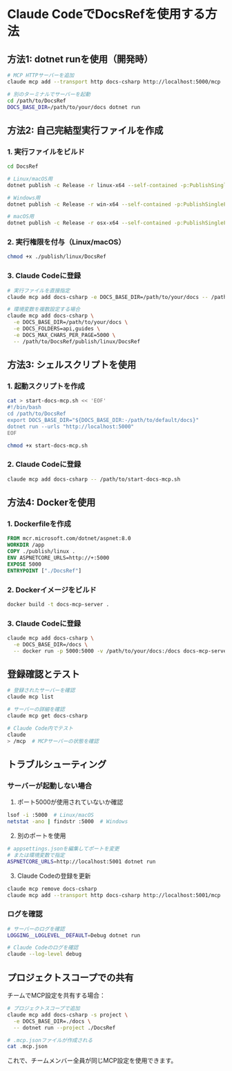 # Claude CodeでDocsRefを使用する方法

## 方法1: dotnet runを使用（開発時）

```bash
# MCP HTTPサーバーを追加
claude mcp add --transport http docs-csharp http://localhost:5000/mcp

# 別のターミナルでサーバーを起動
cd /path/to/DocsRef
DOCS_BASE_DIR=/path/to/your/docs dotnet run
```

## 方法2: 自己完結型実行ファイルを作成

### 1. 実行ファイルをビルド

```bash
cd DocsRef

# Linux/macOS用
dotnet publish -c Release -r linux-x64 --self-contained -p:PublishSingleFile=true -o ./publish/linux

# Windows用
dotnet publish -c Release -r win-x64 --self-contained -p:PublishSingleFile=true -o ./publish/win

# macOS用
dotnet publish -c Release -r osx-x64 --self-contained -p:PublishSingleFile=true -o ./publish/osx
```

### 2. 実行権限を付与（Linux/macOS）

```bash
chmod +x ./publish/linux/DocsRef
```

### 3. Claude Codeに登録

```bash
# 実行ファイルを直接指定
claude mcp add docs-csharp -e DOCS_BASE_DIR=/path/to/your/docs -- /path/to/DocsRef/publish/linux/DocsRef

# 環境変数を複数設定する場合
claude mcp add docs-csharp \
  -e DOCS_BASE_DIR=/path/to/your/docs \
  -e DOCS_FOLDERS=api,guides \
  -e DOCS_MAX_CHARS_PER_PAGE=5000 \
  -- /path/to/DocsRef/publish/linux/DocsRef
```

## 方法3: シェルスクリプトを使用

### 1. 起動スクリプトを作成

```bash
cat > start-docs-mcp.sh << 'EOF'
#!/bin/bash
cd /path/to/DocsRef
export DOCS_BASE_DIR="${DOCS_BASE_DIR:-/path/to/default/docs}"
dotnet run --urls "http://localhost:5000"
EOF

chmod +x start-docs-mcp.sh
```

### 2. Claude Codeに登録

```bash
claude mcp add docs-csharp -- /path/to/start-docs-mcp.sh
```

## 方法4: Dockerを使用

### 1. Dockerfileを作成

```dockerfile
FROM mcr.microsoft.com/dotnet/aspnet:8.0
WORKDIR /app
COPY ./publish/linux .
ENV ASPNETCORE_URLS=http://+:5000
EXPOSE 5000
ENTRYPOINT ["./DocsRef"]
```

### 2. Dockerイメージをビルド

```bash
docker build -t docs-mcp-server .
```

### 3. Claude Codeに登録

```bash
claude mcp add docs-csharp \
  -e DOCS_BASE_DIR=/docs \
  -- docker run -p 5000:5000 -v /path/to/your/docs:/docs docs-mcp-server
```

## 登録確認とテスト

```bash
# 登録されたサーバーを確認
claude mcp list

# サーバーの詳細を確認
claude mcp get docs-csharp

# Claude Code内でテスト
claude
> /mcp  # MCPサーバーの状態を確認
```

## トラブルシューティング

### サーバーが起動しない場合

1. ポート5000が使用されていないか確認
```bash
lsof -i :5000  # Linux/macOS
netstat -ano | findstr :5000  # Windows
```

2. 別のポートを使用
```bash
# appsettings.jsonを編集してポートを変更
# または環境変数で指定
ASPNETCORE_URLS=http://localhost:5001 dotnet run
```

3. Claude Codeの登録を更新
```bash
claude mcp remove docs-csharp
claude mcp add --transport http docs-csharp http://localhost:5001/mcp
```

### ログを確認

```bash
# サーバーのログを確認
LOGGING__LOGLEVEL__DEFAULT=Debug dotnet run

# Claude Codeのログを確認
claude --log-level debug
```

## プロジェクトスコープでの共有

チームでMCP設定を共有する場合：

```bash
# プロジェクトスコープで追加
claude mcp add docs-csharp -s project \
  -e DOCS_BASE_DIR=./docs \
  -- dotnet run --project ./DocsRef

# .mcp.jsonファイルが作成される
cat .mcp.json
```

これで、チームメンバー全員が同じMCP設定を使用できます。